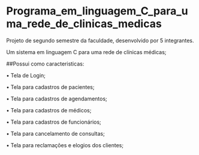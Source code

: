 # Programa_em_linguagem_C_para_uma_rede_de_clinicas_medicas
Projeto de segundo semestre da faculdade, desenvolvido por 5 integrantes.

<p>Um sistema  em linguagem C para uma rede de clínicas médicas;</p>


<p>##Possui como caracteristicas:</p>
<p>• Tela de Login;</p>
<p>• Tela para cadastros de pacientes;</p>
<p>• Tela para cadastros de agendamentos;</p>
<p>• Tela para cadastros de médicos;</p>
<p>• Tela para cadastros de funcionários;</p>
<p>• Tela para cancelamento de consultas;</p>
<p>• Tela para reclamações e elogios dos clientes;</p>
